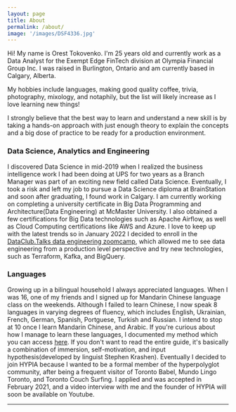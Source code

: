 ```yaml
---
layout: page
title: About
permalink: /about/
image: '/images/DSF4336.jpg'
---
```


Hi! My name is Orest Tokovenko. I'm 25 years old and currently work as a Data Analyst for the Exempt Edge FinTech division at Olympia Financial Group Inc. I was raised in Burlington, Ontario and am currently based in Calgary, Alberta.

My hobbies include languages, making good quality coffee, trivia, photography, mixology, and notaphily, but the list will likely increase as I love learning new things!

I strongly believe that the best way to learn and understand a new skill is by taking a hands-on approach with just enough theory to explain the concepts and a big dose of practice to be ready for a production environment.

### Data Science, Analytics and Engineering

I discovered Data Science in mid-2019 when I realized the business intelligence work I had been doing at UPS for two years as a Branch Manager was part of an exciting new field called Data Science. Eventually, I took a risk and left my job to pursue a Data Science diploma at BrainStation and soon after graduating, I found work in Calgary. I am currently working on completing a university certificate in Big Data Programming and Architecture(Data Engineering) at McMaster University. I also obtained a few certifications for Big Data technologies such as Apache Airflow, as well as Cloud Computing certifications like AWS and Azure. I love to keep up with the latest trends so in January 2022 I decided to enroll in the [DataClub.Talks data engineering zoomcamp](https://github.com/DataTalksClub/data-engineering-zoomcamp), which allowed me to see data engineering from a production level perspective and try new technologies, such as Terraform, Kafka, and BigQuery.

### Languages

Growing up in a bilingual household I always appreciated languages. When I was 16, one of my friends and I signed up for Mandarin Chinese language class on the weekends. Although I failed to learn Chinese, I now speak 8 languages in varying degrees of fluency, which includes English, Ukrainian, French, German, Spanish, Portguese, Turkish and Russian. I intend to stop at 10 once I learn Mandarin Chinese, and Arabic. If you're curious about how I manage to learn these languages, I documented my method which you can access [here](https://github.com/oresttokovenko/Guide-How-I-Learn-Languages). If you don't want to read the entire guide, it's basically a combination of immersion, self-motivation, and input hypothesis(developed by linguist Stephen Krashen). Eventually I decided to join HYPIA because I wanted to be a formal member of the hyperpolyglot community, after being a frequent visitor of Toronto Babel, Mundo Lingo Toronto, and Toronto Couch Surfing. I applied and was accepted in February 2021, and a video interview with me and the founder of HYPIA will soon be available on Youtube.

[//]: # (Below is a video of me interviewing the Founder of [HYPIA]&#40;https://www.polyglotassociation.org&#41;.)

[//]: # (<p><iframe width="560" height="315" src="https://www.youtube.com/embed/C1Tp6dTMfkY" title="YouTube video player" frameborder="0" allow="accelerometer; autoplay; clipboard-write; encrypted-media; gyroscope; picture-in-picture" allowfullscreen></iframe></p>)

[//]: # ()
[//]: # (&#40;_the above video is a placeholder_&#41; )


***